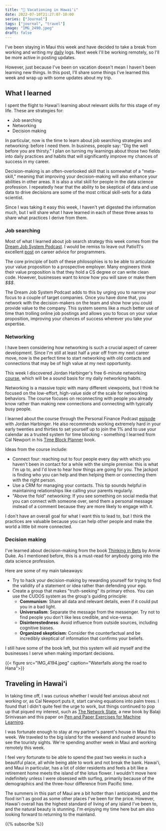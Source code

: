 ```yaml
---
title: "🌋 Vacationing in Hawai'i"
date: 2022-07-10T21:27:07-10:00
series: ["Journal"]
tags: ["journal", "travel"]
image: "IMG_2490.jpeg"
draft: false
---
```


I've been staying in Maui this week and have decided to take a break from working and writing my [daily](/daily) logs. Next week I'll be working remotely, so I'll be more active in posting updates.

However, just because I've been on vacation doesn't mean I haven't been learning new things. In this post, I'll share some things I've learned this week and wrap up with some updates about my trip.

## What I learned

I spent the flight to Hawai'i learning about relevant skills for this stage of my life. These are strategies for:

- Job searching
- Networking
- Decision making

In particular, now is the time to learn about job searching strategies and networking: before I need them. In business, people say: "Dig the well before you are thirsty." I plan on turning my learnings about those two fields into daily practices and habits that will significantly improve my chances of success in my career.

Decision-making is an often-overlooked skill that is somewhat of a "meta-skill," meaning that improving your decision-making will also enhance your abilities in other areas. It is also a vital skill for people in the data science profession. I repeatedly hear that the ability to be skeptical of data and use data to drive decisions are some of the most critical skill-sets for a data scientist.

Since I was taking it easy this week, I haven't yet digested the information much, but I will share what I have learned in each of these three areas to share what practices I derive from them.

### Job searching

Most of what I learned about job search strategy this week comes from the [Dream Job System Podcast](https://cultivatedculture.com/djs-podcast/). I would be remiss to leave out Patio11's excellent [post](https://www.kalzumeus.com/2011/10/28/dont-call-yourself-a-programmer/) on career advice for programmers.

The core principle of both of these philosophies is to be able to articulate your value proposition to a prospective employer. Many engineers think their value proposition is that they hold a CS degree or can write clean code. However, businesses want to know how you will save or make them *\$\$\$*.

The Dream Job System Podcast adds to this by urging you to narrow your focus to a couple of target companies. Once you have done that, you network with the decision-makers on the team and show how you could provide value to the company. This system seems like a much better use of time than trolling online job postings and allows you to focus on your value proposition, improving your chances of success wherever you take your expertise.

### Networking

I have been considering how networking is such a crucial aspect of career development. Since I'm still at least half a year off from my next career move, now is the perfect time to start networking with old contacts and connections that may be of high value at my next opportunity.

This week I discovered Jordan Harbinger's free 6-minute networking [course](https://www.jordanharbinger.com/courses/), which will be a sound basis for my daily networking habits.

Networking is a massive topic with many different viewpoints, but I think he focused on the low-effort, high-value side of the scale for networking behaviors. The course focuses on reconnecting with people you already know rather than making new connections and connecting with typically busy people.

I learned about the course through the Personal Finance Podcast [episode](https://www.thepersonalfinancepodcast.com/how-to-skyrocket-your-net-worth-by-building-an-amazing-network-with-jordan-harbinger/) with Jordan Harbinger. He also recommends working extremely hard in your early twenties and thirties to set yourself up to join the 1% and to use your calendar as a trusted system for time blocking - something I learned from Cal Newport in his [Time Block Planner](https://www.timeblockplanner.com/) book.

Ideas from the course include:

- Connect four: reaching out to four people every day with which you haven't been in contact for a while with the simple premise: this is what I'm up to, and I'd love to hear how things are going for you. The jackpot is finding who you can help and then helping them or connecting them with the right person.
- Use a CRM for managing your contacts. This tip sounds helpful in maintaining relationships like calling your parents regularly.
- "Above the fold" networking: If you see something on social media that you can connect with someone over, send them a personal message instead of a comment because they are more likely to engage with it.

I don't have an overall goal for what I want this to lead to, but I think the practices are valuable because you can help other people and make the world a little bit more connected.

### Decision making

I've learned about decision-making from the book [Thinking in Bets](https://www.amazon.com/Thinking-Bets-Making-Smarter-Decisions/dp/0735216355) by Annie Duke. As I mentioned before, this is a must-read for anybody going into the data science profession.

Here are some of my main takeaways:

- Try to hack your decision-making by rewarding yourself for trying to find the validity of a statement or idea rather than defending your ego.
- Create a group that makes "truth-seeking" its primary ethos. You can use the CUDOS system as the group's guiding principle:
  - **Communism**: Share all data and relevant details, even if it could put you in a bad light.
  - **Universalism**: Separate the message from the messenger. Try not to find people you don't like less credible, and vice-versa.
  - **Disinterestedness**: Avoid influence from outside sources, including cognitive biases.
  - **Organized skepticism**: Consider the counterfactual and be incredibly skeptical of information that confirms your beliefs.

I still have some of the book left, but this system will aid myself and the businesses I serve when making important decisions.

{{< figure src="IMG_4194.jpeg" caption="Waterfalls along the road to Hana">}}

## Traveling in Hawai'i

In taking time off, I was curious whether I would feel anxious about not working or, as Cal Newport puts it, start carving equations into palm trees. I found that I didn't quite feel the urge to work, but things continued to pop up that piqued my interest, such as [The Network State](https://aa1729.com/), a new book by Balaji Srinivasan and this paper on [Pen and Paper Exercises for Machine Learning](https://arxiv.org/pdf/2206.13446.pdf).

I was fortunate enough to stay at my partner's parent's house in Maui this week. We traveled to the big island for the weekend and rushed around to see the touristy sights. We're spending another week in Maui and working remotely this week.

I feel very fortunate to be able to spend the past two weeks in such a beautiful place, all while being able to work and not break the bank. Hawai'i, and Maui in particular, has a lot of older residents and feels a bit like a retirement home meets the island of the lotus flower. I wouldn't move here indefinitely unless I were obsessed with surfing, primarily because of the demographics and the three-hour difference from Pacific time.

The summers in this part of Maui are a bit hotter than I anticipated, and the food isn't as good as some other places I've been for the price. However, Hawai'i overall has the highest standard of living of any island I've been to, and the natural beauty is stunning. I'm enjoying my time here but am also looking forward to returning to the mainland.

{{% subscribe %}}
